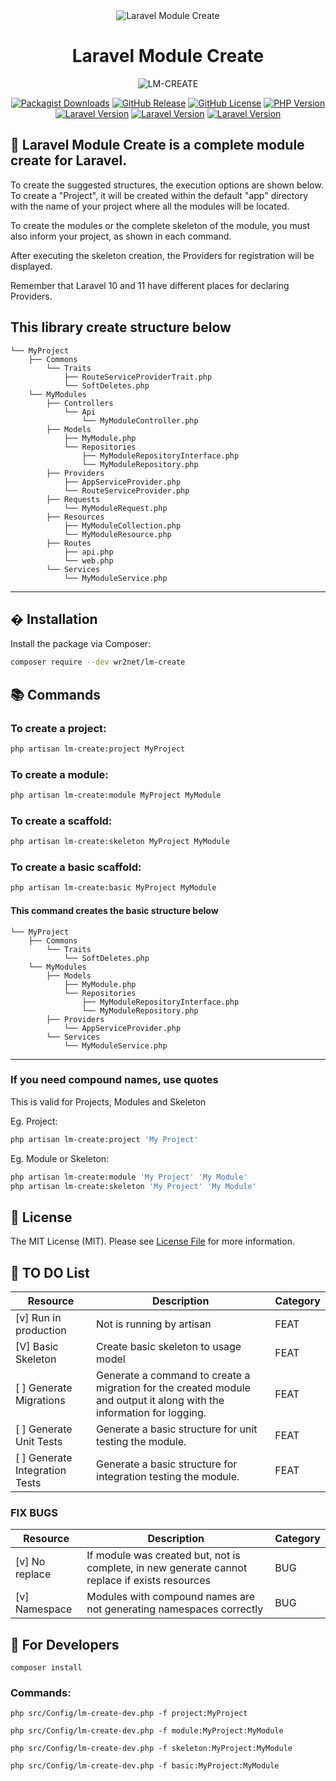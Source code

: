<div align="center">
   <img src="https://raw.githubusercontent.com/wr2net/laravel-module-create/refs/tags/v1.1.26/github/cover.png" alt="Laravel Module Create"/>

# Laravel Module Create

![LM-CREATE](https://img.shields.io/badge/Laravel%20Module%20Create-grey?style=for-the-badge&logo=laravel)

[![Packagist Downloads](https://img.shields.io/packagist/dt/wr2net/lm-create)](https://packagist.org/packages/wr2net/lm-create)
[![GitHub Release](https://img.shields.io/github/v/release/wr2net/laravel-module-create)](https://packagist.org/packages/wr2net/lm-create)
[![GitHub License](https://img.shields.io/github/license/wr2net/laravel-module-create)](https://github.com/wr2net/laravel-module-create/blob/master/LICENSE)
[![PHP Version](https://img.shields.io/packagist/php-v/grazulex/laravel-draftable.svg?style=flat-square)](https://php.net/)
[![Laravel Version](https://img.shields.io/badge/laravel-10.x-ff2d20?style=flat-square&logo=laravel)](https://laravel.com/docs/10.x)
[![Laravel Version](https://img.shields.io/badge/laravel-11.x-ff2d20?style=flat-square&logo=laravel)](https://laravel.com/docs/11.x)
[![Laravel Version](https://img.shields.io/badge/laravel-12.x-ff2d20?style=flat-square&logo=laravel)](https://laravel.com/docs/12.x)

</div>


🚀 Laravel Module Create is a complete module create for Laravel.
-----

To create the suggested structures, the execution options are shown below. To create a "Project", it will be created within the default "app" directory with the name of your project where all the modules will be located.

To create the modules or the complete skeleton of the module, you must also inform your project, as shown in each command.

After executing the skeleton creation, the Providers for registration will be displayed.

Remember that Laravel 10 and 11 have different places for declaring Providers.

## This library create structure below

```text
└── MyProject 
    ├── Commons
        └── Traits
            ├── RouteServiceProviderTrait.php
            └── SoftDeletes.php
    └── MyModules
        ├── Controllers
            └── Api
                └── MyModuleController.php
        ├── Models
            ├── MyModule.php
            └── Repositories
                ├── MyModuleRepositoryInterface.php
                └── MyModuleRepository.php
        ├── Providers
            ├── AppServiceProvider.php
            └── RouteServiceProvider.php
        ├── Requests
            └── MyModuleRequest.php
        ├── Resources
            ├── MyModuleCollection.php
            └── MyModuleResource.php
        ├── Routes
            ├── api.php
            └── web.php
        └── Services
            └── MyModuleService.php
```

-----

## � Installation

Install the package via Composer:

```bash
composer require --dev wr2net/lm-create
```

## 📚 Commands

### To create a project:
```bash
php artisan lm-create:project MyProject
```

### To create a module:
```bash
php artisan lm-create:module MyProject MyModule
```

### To create a scaffold:
```bash
php artisan lm-create:skeleton MyProject MyModule
```

### To create a basic scaffold:
```bash
php artisan lm-create:basic MyProject MyModule
```

#### This command creates the basic structure below
```text
└── MyProject 
    ├── Commons
        └── Traits
            └── SoftDeletes.php
    └── MyModules
        ├── Models
            ├── MyModule.php
            └── Repositories
                ├── MyModuleRepositoryInterface.php
                └── MyModuleRepository.php
        ├── Providers
            └── AppServiceProvider.php
        └── Services
            └── MyModuleService.php
```

---

### If you need compound names, use quotes
This is valid for Projects, Modules and Skeleton

Eg. Project:
```bash
php artisan lm-create:project 'My Project'
```
Eg. Module or Skeleton:
```bash
php artisan lm-create:module 'My Project' 'My Module'
php artisan lm-create:skeleton 'My Project' 'My Module'
```

## 📄 License

The MIT License (MIT). Please see [License File](LICENSE) for more information.

## 📝 TO DO List

| Resource                       | Description                                                                                    | Category |
|--------------------------------|------------------------------------------------------------------------------------------------|----------|
| [v] Run in production          | Not is running by artisan                                                                      | FEAT     |
| [V] Basic Skeleton             | Create basic skeleton to usage model                                                           | FEAT     |
| [ ] Generate Migrations        | Generate a command to create a migration for the created module and output it along with the information for logging.                                                           | FEAT     |
| [ ] Generate Unit Tests        | Generate a basic structure for unit testing the module.                                                           | FEAT     |
| [ ] Generate Integration Tests | Generate a basic structure for integration testing the module.                                                           | FEAT     |


### FIX BUGS

| Resource              | Description                                                                                    | Category |
|-----------------------|------------------------------------------------------------------------------------------------|----------|
| [v] No replace        | If module was created but, not is complete, in new generate cannot replace if exists resources | BUG      |
| [v] Namespace         | Modules with compound names are not generating namespaces correctly                            | BUG      |


## 🔧 For Developers

```shell
composer install
```

### Commands:
```shell
php src/Config/lm-create-dev.php -f project:MyProject
```
```shell
php src/Config/lm-create-dev.php -f module:MyProject:MyModule
```
```shell
php src/Config/lm-create-dev.php -f skeleton:MyProject:MyModule
```
```shell
php src/Config/lm-create-dev.php -f basic:MyProject:MyModule
```
